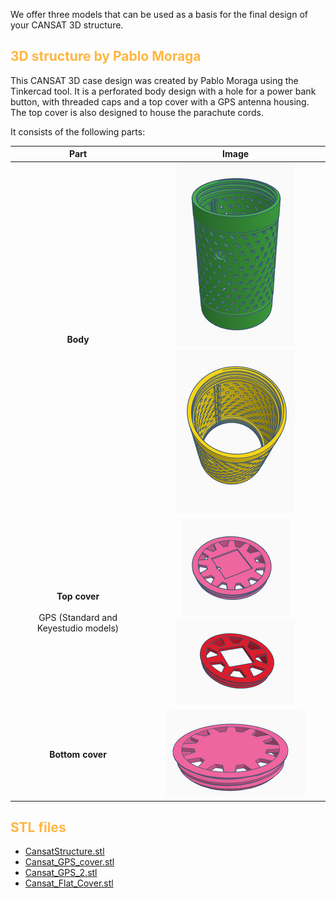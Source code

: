 We offer three models that can be used as a basis for the final design of your CANSAT 3D structure.

## <FONT COLOR=#ffb641>**3D structure by Pablo Moraga**</font>
This CANSAT 3D case design was created by Pablo Moraga using the Tinkercad tool. It is a perforated body design with a hole for a power bank button, with threaded caps and a top cover with a GPS antenna housing. The top cover is also designed to house the parachute cords.

It consists of the following parts:

|Part|Image|
|:-:|:-:|
|<center><b>Body</center></b>|![](../img/3d/3d5.png)![](../img/3d/3d6.png)|
|<center><b>Top cover</center></b><br>GPS (Standard and Keyestudio models)</br>|![](../img/3d/3d7.png)![](../img/3d/3d8.png)|
|<center><b>Bottom cover</center></b>|![](../img/3d/3d9.png)|

## <FONT COLOR=#ffb641>**STL files**</font>

* [CansatStructure.stl](../STLs/PM/CansatStructure.stl)
* [Cansat_GPS_cover.stl](../STLs/PM/Cansat_GPS_cover.stl)
* [Cansat_GPS_2.stl](../STLs/PM/Cansat_GPS_2.stl)
* [Cansat_Flat_Cover.stl](../STLs/PM/Cansat_Flat_Cover.stl)

